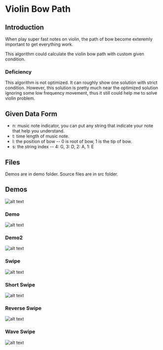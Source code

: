 # Violin Bow Path
## Introduction
When play super fast notes on violin, the path of bow become exteremly important to get everything work.

This algorithm could calculate the violin bow path with custom given condition.
### Deficiency
This algorithm is not optimized. It can roughly show one solution with strict condition. However, this solution is pretty much near the optimized solution ignoring some low frequency movement, thus it still could help me to solve violin problem.
## Given Data Form
* n: music note indicator, you can put any string that indicate your note that help you understand.
* t: time length of music note.
* l: the position of bow -- 0 is root of bow, 1 is the tip of bow.
* s: the string index -- 4: G, 3: D, 2: A, 1: E
## Files
Demos are in demo folder.
Source files are in src folder.
## Demos
![alt text](https://github.com/RobertBoganKang/Violin_Bow_Path/blob/master/demo/demo%20score.png "Demo Score")
### Demo
![alt text](https://github.com/RobertBoganKang/Violin_Bow_Path/blob/master/demo/demo.png "Demo")
### Demo2
![alt text](https://github.com/RobertBoganKang/Violin_Bow_Path/blob/master/demo/demo2.png "Demo")
### Swipe
![alt text](https://github.com/RobertBoganKang/Violin_Bow_Path/blob/master/demo/swipe.png "Swipe")
### Short Swipe
![alt text](https://github.com/RobertBoganKang/Violin_Bow_Path/blob/master/demo/shortswipe.png "Short Swipe")
### Reverse Swipe
![alt text](https://github.com/RobertBoganKang/Violin_Bow_Path/blob/master/demo/reverseswipe.png "Reverse Swipe")
### Wave Swipe
![alt text](https://github.com/RobertBoganKang/Violin_Bow_Path/blob/master/demo/waveswipe.png "Wave Swipe")

